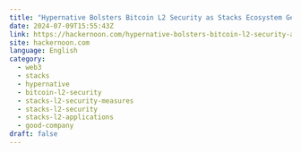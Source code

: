 ```yaml
---
title: "Hypernative Bolsters Bitcoin L2 Security as Stacks Ecosystem Gets Real-Time Protection"
date: 2024-07-09T15:55:43Z
link: https://hackernoon.com/hypernative-bolsters-bitcoin-l2-security-as-stacks-ecosystem-gets-real-time-protection?source=rss&utm_medium=RSS&utm_source=news.12bit.vn
site: hackernoon.com
language: English
category:
  - web3
  - stacks
  - hypernative
  - bitcoin-l2-security
  - stacks-l2-security-measures
  - stacks-l2-security
  - stacks-l2-applications
  - good-company
draft: false
---
```

